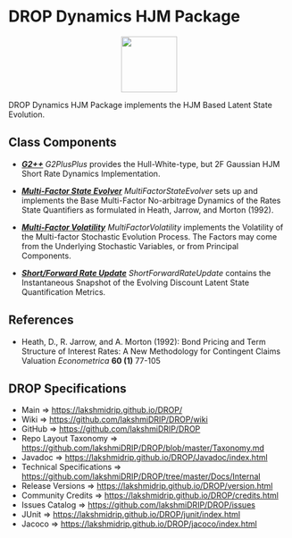 # DROP Dynamics HJM Package

<p align="center"><img src="https://github.com/lakshmiDRIP/DROP/blob/master/DRIP_Logo.gif?raw=true" width="100"></p>

DROP Dynamics HJM Package implements the HJM Based Latent State Evolution.


## Class Components

 * [***G2++***](https://github.com/lakshmiDRIP/DROP/tree/master/src/main/java/org/drip/dynamics/hjm/G2PlusPlus.java)
 <i>G2PlusPlus</i> provides the Hull-White-type, but 2F Gaussian HJM Short Rate Dynamics Implementation.

 * [***Multi-Factor State Evolver***](https://github.com/lakshmiDRIP/DROP/tree/master/src/main/java/org/drip/dynamics/hjm/MultiFactorStateEvolver.java)
 <i>MultiFactorStateEvolver</i> sets up and implements the Base Multi-Factor No-arbitrage Dynamics of the
 Rates State Quantifiers as formulated in Heath, Jarrow, and Morton (1992).

 * [***Multi-Factor Volatility***](https://github.com/lakshmiDRIP/DROP/tree/master/src/main/java/org/drip/dynamics/hjm/MultiFactorVolatility.java)
 <i>MultiFactorVolatility</i> implements the Volatility of the Multi-factor Stochastic Evolution Process. The
 Factors may come from the Underlying Stochastic Variables, or from Principal Components.

 * [***Short/Forward Rate Update***](https://github.com/lakshmiDRIP/DROP/tree/master/src/main/java/org/drip/dynamics/hjm/ShortForwardRateUpdate.java)
 <i>ShortForwardRateUpdate</i> contains the Instantaneous Snapshot of the Evolving Discount Latent State
 Quantification Metrics.


## References

 * Heath, D., R. Jarrow, and A. Morton (1992): Bond Pricing and Term Structure of Interest Rates: A New
 Methodology for Contingent Claims Valuation <i>Econometrica</i> <b>60 (1)</b> 77-105


## DROP Specifications

 * Main                     => https://lakshmidrip.github.io/DROP/
 * Wiki                     => https://github.com/lakshmiDRIP/DROP/wiki
 * GitHub                   => https://github.com/lakshmiDRIP/DROP
 * Repo Layout Taxonomy     => https://github.com/lakshmiDRIP/DROP/blob/master/Taxonomy.md
 * Javadoc                  => https://lakshmidrip.github.io/DROP/Javadoc/index.html
 * Technical Specifications => https://github.com/lakshmiDRIP/DROP/tree/master/Docs/Internal
 * Release Versions         => https://lakshmidrip.github.io/DROP/version.html
 * Community Credits        => https://lakshmidrip.github.io/DROP/credits.html
 * Issues Catalog           => https://github.com/lakshmiDRIP/DROP/issues
 * JUnit                    => https://lakshmidrip.github.io/DROP/junit/index.html
 * Jacoco                   => https://lakshmidrip.github.io/DROP/jacoco/index.html
